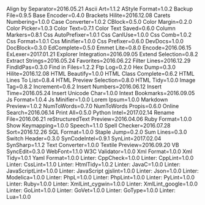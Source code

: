 Align by Separator=2016.05.21
Ascii Art=1.1.2
AStyle Format=1.0.2
Backup File=0.9.5
Base Encoder=0.4.0
Brackets Hilite=2016.12.08
Carets Numbering=1.0.0
Case Converter=1.0.2
CBlock=0.5.0
Color Margin=0.2.0
Color Picker=1.0.3
Color Text=0.7.1
Color Text Saved=0.6.0
Column Markers=0.8.1
Css AutoPrefixer=1.0.1
Css CanIUse=1.0.0
Css Comb=1.0.2
Css Format=1.0.1
Css Minifier=1.0.0
Css Prefixer=0.6.0
DevDocs=1.0.0
DocBlock=0.3.0
EdComplete=0.5.0
Emmet Lite=0.8.0
Encode=2016.06.15
ExLexer=2017.01.21
Explorer Integration=2016.09.05
Extend Selection=0.8.2
Extract Strings=2016.05.24
Favorites=2016.06.22
Filter Lines=2016.12.29
FindIdPas=0.3.0
Find in Files=1.2.2
Ftp Log=0.2.0
Hex Dump=0.3.0
Hilite=2016.12.08
HTML Beautify=1.0.0
HTML Class Complete=0.6.2
HTML Lines To List=0.8.4
HTML Preview Selection=0.8.0
HTML Tidy=1.0.0
Image Tag=0.8.2
Increment=0.6.2
Insert Numbers=2016.06.12
Insert Time=2016.05.24
Insert Unicode Char=1.0.0
Intext Bookmarks=2016.09.05
Js Format=1.0.4
Js Minifier=1.0.0
Lorem Ipsum=1.0.0
Markdown Preview=1.0.2
NumToWords=0.7.0
NumToWords Propis=0.6.0
Online Search=2016.06.14
Print All=0.5.0
Python Intel=2017.02.14
Rename File=2016.06.21
reStructuredText Preview=2016.04.06
Ruby Format=1.0.0
Show Keymapping=1.0.0
Speech=1.1.0
Spell Checker=2016.07.28
Sort=2016.12.26
SQL Format=1.0.0
Staple Jump=0.2.0
Sum Lines=0.3.0
Switch Header=0.3.0
SynCodeIntel=0.9.1
SynLint=2017.02.04
SynSharp=1.1.2
Text Converter=1.0.0
Textile Preview=2016.09.20
VB SyncEdit=0.3.0
WebFont=1.1.0
W3C Validator=1.0.0
Xml Format=1.0.0
Xml Tidy=1.0.1
Yaml Format=1.0.0
Linter: CppCheck=1.0.0
Linter: CppLint=1.0.0
Linter: CssLint=1.1.0
Linter: HtmlTidy=1.0.2
Linter: JavaC=1.0.0
Linter: JavaScriptLint=1.0.0
Linter: JavaScript gjslint=1.0.0
Linter: Json=1.0.0
Linter: Modelica=1.0.0
Linter: PhpL=1.0.0
Linter: PhpLint=1.0.0
Linter: PyLint=1.0.0
Linter: Ruby=1.0.0
Linter: XmlLint_cygwin=1.0.0
Linter: XmlLint_google=1.0.0
Linter: GoLint=1.0.0
Linter: GoVet=1.0.0
Linter: GoType=1.0.0
Linter: Lua=1.0.0
